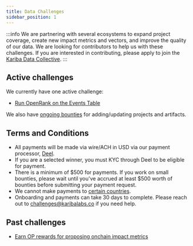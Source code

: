 ```yaml
---
title: Data Challenges
sidebar_position: 1
---
```


:::info
We are partnering with several ecosystems to expand project coverage, create new impact metrics and vectors, and improve the quality of our data. We are looking for contributors to help us with these challenges. If you are interested in contributing, please apply to join the [Kariba Data Collective](https://www.kariba.network).
:::

## Active challenges

We currently have one active challenge:

- [Run OpenRank on the Events Table](./2024-07-30-openrank)

We also have [ongoing bounties](./bounties) for adding/updating projects and artifacts.

## Terms and Conditions

- All payments will be made via wire/ACH in USD via our payment processor,
  [Deel](https://www.deel.com/).
- If you are a selected winner, you must KYC through Deel to be eligible for payment.
- There is a minimum of $500 for payments. If you work on small bounties,
  please wait until you've accrued at least $500 worth of bounties before
  submitting your payment request.
- We cannot make payments to [certain countries](https://ofac.treasury.gov/sanctions-programs-and-country-information).
- Onboarding and payments can take 30 days to complete.
  Please reach out to challenges@karibalabs.co if you need help.

## Past challenges

- [Earn OP rewards for proposing onchain impact metrics](./2024-04-05-data-challenge-01)
